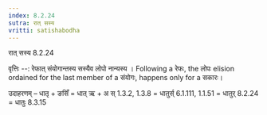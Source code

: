 ```yaml
---
index: 8.2.24
sutra: रात्‌ सस्य
vritti: satishabodha
---
```



 रात् सस्य 8.2.24 


वृत्तिः --: रेफात् संयोगान्तस्य सस्यैव लोपो नान्यस्य । Following a रेफः, the लोपः elision ordained for the last member of a संयोगः, happens only for a सकारः। 


उदाहरणम् – धातृ + ङसिँ = धात् ऋ + अ स् 1.3.2, 1.3.8 = धातुर्स् 6.1.111, 1.1.51 = धातुर् 8.2.24 = धातुः 8.3.15 


